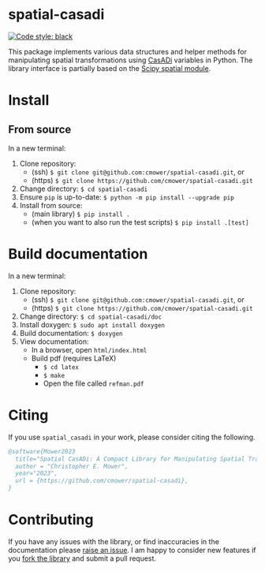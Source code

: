 # spatial-casadi

[![Code style: black](https://img.shields.io/badge/code%20style-black-000000.svg)](https://github.com/psf/black)

This package implements various data structures and helper methods for manipulating spatial transformations using [CasADi](https://web.casadi.org/) variables in Python.
The library interface is partially based on the [Scipy spatial module](https://docs.scipy.org/doc/scipy/reference/spatial.html).

# Install

## From source

In a new terminal:
1. Clone repository:
   - (ssh) `$ git clone git@github.com:cmower/spatial-casadi.git`, or
   - (https) `$ git clone https://github.com/cmower/spatial-casadi.git`
2. Change directory: `$ cd spatial-casadi`
3. Ensure `pip` is up-to-date: `$ python -m pip install --upgrade pip`
3. Install from source:
   - (main library) `$ pip install .`
   - (when you want to also run the test scripts) `$ pip install .[test]`

# Build documentation

In a new terminal:
1. Clone repository:
   - (ssh) `$ git clone git@github.com:cmower/spatial-casadi.git`, or
   - (https) `$ git clone https://github.com/cmower/spatial-casadi.git`
2. Change directory: `$ cd spatial-casadi/doc`
3. Install doxygen: `$ sudo apt install doxygen`
4. Build documentation: `$ doxygen`
5. View documentation:
   - In a browser, open `html/index.html`
   - Build pdf (requires LaTeX)
	 - `$ cd latex`
	 - `$ make`
	 - Open the file called `refman.pdf`

# Citing

If you use `spatial_casadi` in your work, please consider citing the following.

```bibtex
@software{Mower2023
  title="Spatial CasADi: A Compact Library for Manipulating Spatial Transformations",
  author = "Christopher E. Mower",
  year="2023",
  url = {https://github.com/cmower/spatial-casadi},
}
```

# Contributing

If you have any issues with the library, or find inaccuracies in the documentation please [raise an issue](https://github.com/cmower/spatial-casadi/issues/new/choose).
I am happy to consider new features if you [fork the library](https://github.com/cmower/spatial-casadi/fork) and submit a pull request.
